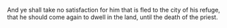 And ye shall take no satisfaction for him that is fled to the city of his refuge, that he should come again to dwell in the land, until the death of the priest.
